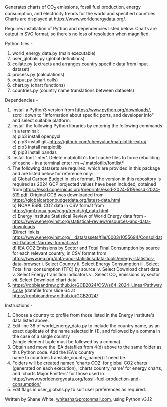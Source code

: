 Generates charts of CO<sub>2</sub> emissions, fossil fuel production, energy consumption, and electricity trends for
the world and specified countries. Charts are displayed at https://www.worldenergydata.org/.

Requires installation of Python and dependencies listed below. Charts are output in SVG format, so there's no loss of
resolution when magnified.

Python files -

1. world_energy_data.py (main executable)
2. user_globals.py (global definitions)
3. collate.py (extracts and arranges country specific data from input dataset)
4. process.py (calculations)
5. output.py (chart calls)
6. chart.py (chart functions)
7. countries.py (country name translations between datasets)

Dependencies -

1. Install a Python3 version from https://www.python.org/downloads/, scroll down to "Information about specific ports,
   and developer info" and select suitable platform.
2. Install the following Python libraries by entering the following commands in a terminal: <br>
   a) pip3 install openpyxl<br>
   b) pip3 install git+https://github.com/chenyulue/matplotlib-extra/<br>
   c) pip3 install matplotlib<br>
   d) pip3 install pandas<br>
3. Install font 'Inter'. Delete matplotlib's font cache files to force rebuilding of cache -
   in a terminal enter rm ~/.matplotlib/fontlist*
4. The following datasets are required, which are provided in this package and are listed below for reference only:<br>
   a) Global Carbon Budget in .xlsx format. The version in this repository is required as 2024 GCP projected values have
   been included, obtained from https://essd.copernicus.org/preprints/essd-2024-519/essd-2024-519.pdf. Original GCB was
   downloaded from https://globalcarbonbudgetdata.org/latest-data.html<br>
   b) NOAA ESRL CO2 data in CSV format from https://gml.noaa.gov/ccgg/trends/gl_data.html<br>
   c) Energy Institute Statistical Review of World Energy data from -<br>
   https://www.energyinst.org/statistical-review/resources-and-data-downloads<br>
   (Direct link
   is https://www.energyinst.org/__data/assets/file/0003/1055694/Consolidated-Dataset-Narrow-format.csv)<br>
   d) IEA CO2 Emissions by Sector and Total Final Consumption by source for each relevant country, in CSV format
   from <br>
   https://www.iea.org/data-and-statistics/data-tools/energy-statistics-data-browser
   i. Select Country
   ii. Select Energy Consumption
   iii. Select Total final consumption (TFC) by source
   iv. Select Download chart data
   v. Select Energy transition indicators
   vi. Select CO₂ emissions by sector
   vii. Select Download chart data
5. https://robbieandrew.github.io/GCB2024/CSV/s64_2024_LinearPathways.csv (datafile from slide 64 at<br>
   https://robbieandrew.github.io/GCB2024/

Instructions -

1. Choose a country to profile from those listed in the Energy Institute's data listed above.
2. Edit line 38 of world_energy_data.py to include the country name,
   as an exact duplicate of the name selected in (1), and followed by a comma in the case of a single country <br>
   (single element tuple must be followed by a comma).
3. Obtain and move the IEA datafiles from 4(d) above to the same folder as this Python code. Add the IEA's country<br>
   name to countries.translate_country_name() if need be.
4. Folders will be created named 'charts CO2' for global CO2 charts (generated on each execution),
   'charts country_name' for energy charts, and 'charts Major Emitters' for those used in<br>
   https://www.worldenergydata.org/fossil-fuel-production-and-consumption/
5. Edit flags in user_globals.py to suit user preferences as required.

Written by Shane White, whitesha@protonmail.com, using Python v3.12
